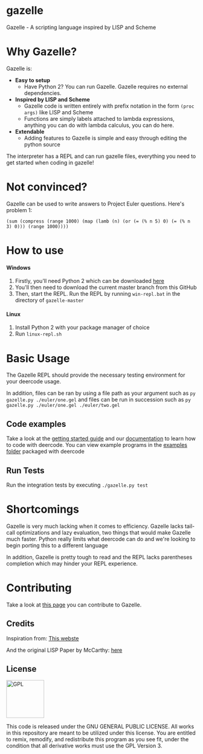 # gazelle
Gazelle - A scripting language inspired by LISP and Scheme

# Why Gazelle?
Gazelle is:
- **Easy to setup** 
  - Have Python 2? You can run Gazelle. Gazelle requires no external dependencies.
- **Inspired by LISP and Scheme**
  - Gazelle code is written entirely with prefix notation in the form `(proc args)` like LISP and Scheme
  - Functions are simply labels attached to lambda expressions, anything you can do with lambda calculus, you can do here.
- **Extendable**
  - Adding features to Gazelle is simple and easy through editing the python source

The interpreter has a REPL and can run gazelle files, everything you need to get started when coding in gazelle!

# Not convinced?
Gazelle can be used to write answers to Project Euler questions. Here's problem 1:

`(sum (compress (range 1000) (map (lamb (n) (or (= (% n 5) 0) (= (% n 3) 0))) (range 1000))))`

# How to use

#### Windows

1. Firstly, you'll need Python 2 which can be downloaded [here](https://www.python.org/downloads/)
2. You'll then need to download the current master branch from this GitHub
3. Then, start the REPL. Run the REPL by running `win-repl.bat` in the directory of `gazelle-master`

#### Linux

1. Install Python 2 with your package manager of choice
2. Run `linux-repl.sh`

# Basic Usage

The Gazelle REPL should provide the necessary testing environment for your deercode usage.

In addition, files can be ran by using a file path as your argument such as `py gazelle.py ./euler/one.gel` and files can be run in succession such as `py gazelle.py ./euler/one.gel ./euler/two.gel`

## Code examples

Take a look at the [getting started guide](https://github.com/surrsurus/gazelle/wiki/Getting-Started) and our [documentation](https://github.com/surrsurus/gazelle/wiki/Documentation) to learn how to code with deercode. You can view example programs in the [examples folder](https://github.com/surrsurus/gazelle/tree/master/example) packaged with deercode

## Run Tests

Run the integration tests by executing `./gazelle.py test`

# Shortcomings

Gazelle is very much lacking when it comes to efficiency. Gazelle lacks tail-call optimizations and lazy evaluation, two things that would make Gazelle much faster. Python really limits what deercode can do and we're looking to begin porting this to a different language

In addition, Gazelle is pretty tough to read and the REPL lacks parentheses completion which may hinder your REPL experience.

# Contributing
Take a look at [this page](https://github.com/surrsurus/gazelle/blob/master/CONTRIBUTING.md) you can contribute to Gazelle.

## Credits
Inspiration from: [This webste](http://norvig.com/lispy2.html)

And the original LISP Paper by McCarthy: [here](http://www-formal.stanford.edu/jmc/recursive.html)

## License

<img align="center" src="https://licensebuttons.net/l/GPL/2.0/88x62.png" alt="GPL" width=100>

This code is released under the GNU GENERAL PUBLIC LICENSE. All works in this repository are meant to be utilized under this license. You are entitled to remix, remodify, and redistribute this program as you see fit, under the condition that all derivative works must use the GPL Version 3.